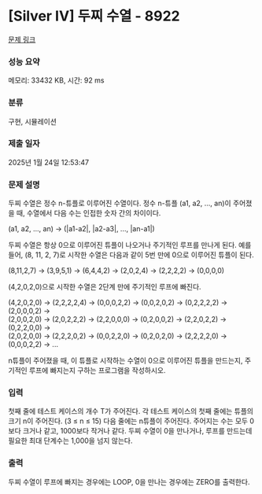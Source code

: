 # [Silver IV] 두찌 수열 - 8922 

[문제 링크](https://www.acmicpc.net/problem/8922) 

### 성능 요약

메모리: 33432 KB, 시간: 92 ms

### 분류

구현, 시뮬레이션

### 제출 일자

2025년 1월 24일 12:53:47

### 문제 설명

<p>두찌 수열은 정수 n-튜플로 이루어진 수열이다. 정수 n-튜플 (a1, a2, ..., an)이 주어졌을 때, 수열에서 다음 수는 인접한 숫자 간의 차이이다.</p>

<p>(a1, a2, ..., an) -> (|a1-a2|, |a2-a3|, ..., |an-a1|)</p>

<p>두찌 수열은 항상 0으로 이루어진 튜플이 나오거나 주기적인 루프를 만나게 된다. 예를 들어, (8, 11, 2, 7)로 시작한 수열은 다음과 같이 5번 만에 0으로 이루어진 튜플이 된다.</p>

<p>(8,11,2,7) -> (3,9,5,1) -> (6,4,4,2) -> (2,0,2,4) -> (2,2,2,2) -> (0,0,0,0)</p>

<p>(4,2,0,2,0)으로 시작한 수열은 2단계 만에 주기적인 루프에 빠진다.</p>

<p>(4,2,0,2,0) -> (2,2,2,2,4) -> (0,0,0,2,2) -> (0,0,2,0,2) -> (0,2,2,2,2) -> (2,0,0,0,2) -><br>
(2,0,0,2,0) -> (2,0,2,2,2) -> (2,2,0,0,0) -> (0,2,0,0,2) -> (2,2,0,2,2) -> (0,2,2,0,0) -><br>
(2,0,2,0,0) -> (2,2,2,0,2) -> (0,0,2,2,0) -> (0,2,0,2,0) -> (2,2,2,2,0) -> (0,0,0,2,2) -> ...</p>

<p>n튜플이 주어졌을 때, 이 튜플로 시작하는 수열이 0으로 이루어진 튜플을 만드는지, 주기적인 루프에 빠지는지 구하는 프로그램을 작성하시오.</p>

### 입력 

 <p>첫째 줄에 테스트 케이스의 개수 T가 주어진다. 각 테스트 케이스의 첫째 줄에는 튜플의 크기 n이 주어진다. (3 ≤ n ≤ 15) 다음 줄에는 n튜플이 주어진다. 주어지는 수는 모두 0보다 크거나 같고, 1000보다 작거나 같다. 두찌 수열이 0을 만나거나, 루프를 만드는데 필요한 최대 단계수는 1,000을 넘지 않는다.</p>

### 출력 

 <p>두찌 수열이 루프에 빠지는 경우에는 LOOP, 0을 만나는 경우에는 ZERO를 출력한다.</p>

